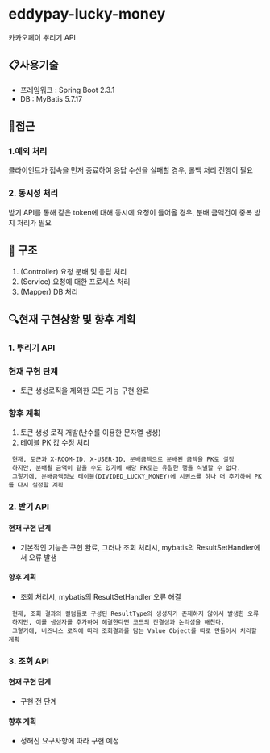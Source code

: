 # eddypay-lucky-money
카카오페이 뿌리기 API

## 📋사용기술
 - 프레임워크 : Spring Boot 2.3.1
 - DB : MyBatis 5.7.17

## 🔑접근
### 1.예외 처리
클라이언트가 접속을 먼저 종료하여 응답 수신을 실패할 경우, 롤백 처리 진행이 필요

### 2. 동시성 처리
받기 API를 통해 같은 token에 대해 동시에 요청이 들어올 경우, 분배 금액건이 중복 방지 처리가 필요

## 🎈 구조
1. (Controller) 요청 분배 및 응답 처리
2. (Service) 요청에 대한 프로세스 처리
3. (Mapper) DB 처리

## 🔍현재 구현상황 및 향후 계획

### 1. 뿌리기 API
### 현재 구현 단계 
- 토큰 생성로직을 제외한 모든 기능 구현 완료
### 향후 계획 
1. 토큰 생성 로직 개발(난수를 이용한 문자열 생성)
2. 테이블 PK 값 수정 처리
```
 현재, 토큰과 X-ROOM-ID, X-USER-ID, 분배금액으로 분배된 금액을 PK로 설정
 하지만, 분배될 금액이 같을 수도 있기에 해당 PK로는 유일한 행을 식별할 수 없다.
 그렇기에, 분배금액정보 테이블(DIVIDED_LUCKY_MONEY)에 시퀀스를 하나 더 추가하여 PK를 다시 설정할 계획
```

### 2. 받기 API
#### 현재 구현 단계
- 기본적인 기능은 구현 완료, 그러나 조회 처리시, mybatis의 ResultSetHandler에서 오류 발생
#### 향후 계획
- 조회 처리시, mybatis의 ResultSetHandler 오류 해결
```
 현재, 조회 결과의 컬럼들로 구성된 ResultType의 생성자가 존재하지 않아서 발생한 오류
 하지만, 이를 생성자를 추가하여 해결한다면 코드의 간결성과 논리성을 해친다.
 그렇기에, 비즈니스 로직에 따라 조회결과를 담는 Value Object를 따로 만들어서 처리할 계획
```

### 3. 조회 API

#### 현재 구현 단계
- 구현 전 단계

#### 향후 계획
- 정해진 요구사항에 따라 구현 예정



